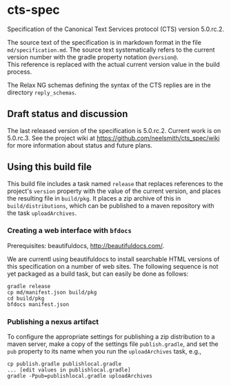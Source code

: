 # cts-spec


Specification of the Canonical Text Services protocol (CTS) version 5.0.rc.2. 

The source text of the specification is in markdown format in the file `md/specification.md`.  The
source text systematically refers to the current version number with the gradle property notation `@version@`.  
This reference is replaced with the actual current version value in the build process.
 
The Relax NG schemas defining the syntax of the CTS replies are in the directory `reply_schemas`.

## Draft status and discussion

The last released version of the specification is 5.0.rc.2.  Current work is on 
5.0.rc.3. See the project wiki at <https://github.com/neelsmith/cts_spec/wiki> for more information 
about status and future plans.


## Using this build file ##

This build file includes a task named `release` that replaces references to the project's `version` property with the value of the current version, and places the resulting file in `build/pkg`.  It places a zip archive of this in `build/distributions`, which can be published to a maven repository with the task `uploadArchives`.  


### Creating a web interface with `bfdocs` ###

Prerequisites:  beautifuldocs, <http://beautifuldocs.com/>.

We are currentl using beautifuldocs to install searchable HTML versions of this specification on a number
of web sites.  The following sequence is not yet packaged as a build task, but can easily be done as follows:

	gradle release
	cp md/manifest.json build/pkg
	cd build/pkg
	bfdocs manifest.json


### Publishing a nexus artifact
To configure the appropriate settings for publishing a zip distribution to a maven server, make a copy of the settings file `publish.gradle`, and set the `pub` property to its name when you run the `uploadArchives` task, e.g.,

	cp publish.gradle publishlocal.gradle
	... [edit values in publishlocal.gradle]
	gradle -Ppub=publishlocal.gradle uploadArchives
